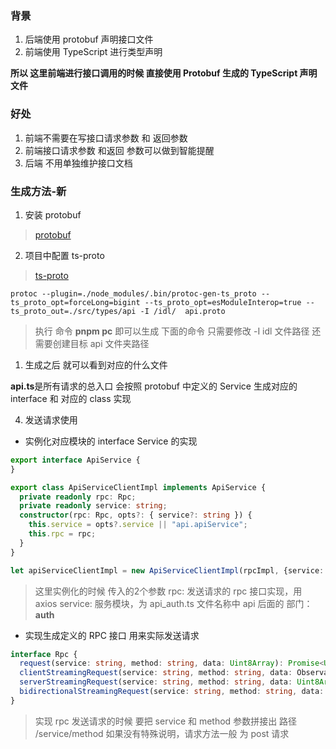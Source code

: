 
### 背景

1. 后端使用 protobuf 声明接口文件
2. 前端使用 TypeScript 进行类型声明

**所以 这里前端进行接口调用的时候 直接使用 Protobuf 生成的 TypeScript 声明文件**

### 好处

1. 前端不需要在写接口请求参数 和 返回参数
2. 前端接口请求参数 和返回 参数可以做到智能提醒
3. 后端 不用单独维护接口文档

### 生成方法-新

1. 安装 protobuf

> [protobuf](https://github.com/protocolbuffers/protobuf/releases)

2. 项目中配置 ts-proto

> [ts-proto](https://github.com/stephenh/ts-proto#esm)

`protoc --plugin=./node_modules/.bin/protoc-gen-ts_proto --ts_proto_opt=forceLong=bigint --ts_proto_opt=esModuleInterop=true --ts_proto_out=./src/types/api -I /idl/  api.proto`
> 执行 命令 **pnpm pc** 即可以生成
> 下面的命令 只需要修改  -I idl 文件路径
> 还需要创建目标  api 文件夹路径

1. 生成之后 就可以看到对应的什么文件

**api.ts**是所有请求的总入口
会按照 protobuf 中定义的 Service 生成对应的 interface 和 对应的 class 实现

4. 发送请求使用

- 实例化对应模块的 interface Service 的实现

```typescript
export interface ApiService {
}

export class ApiServiceClientImpl implements ApiService {
  private readonly rpc: Rpc;
  private readonly service: string;
  constructor(rpc: Rpc, opts?: { service?: string }) {
    this.service = opts?.service || "api.apiService";
    this.rpc = rpc;
  }
}

let apiServiceClientImpl = new ApiServiceClientImpl(rpcImpl, {service: api})
```

> 这里实例化的时候 传入的2个参数
> rpc: 发送请求的 rpc 接口实现，用 axios
> service: 服务模块，为 api_auth.ts  文件名称中 api 后面的 部门： **auth**

- 实现生成定义的 RPC 接口 用来实际发送请求

```typescript
interface Rpc {
  request(service: string, method: string, data: Uint8Array): Promise<Uint8Array>;
  clientStreamingRequest(service: string, method: string, data: Observable<Uint8Array>): Promise<Uint8Array>;
  serverStreamingRequest(service: string, method: string, data: Uint8Array): Observable<Uint8Array>;
  bidirectionalStreamingRequest(service: string, method: string, data: Observable<Uint8Array>): Observable<Uint8Array>;
}
```

> 实现 rpc 发送请求的时候 要把 service 和 method 参数拼接出 路径 /service/method
> 如果没有特殊说明，请求方法一般 为 post 请求
